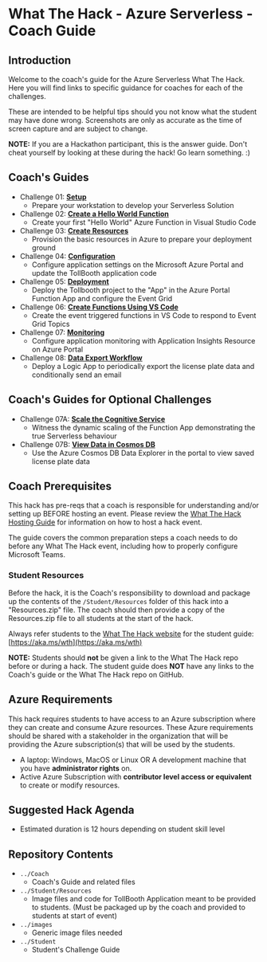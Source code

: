 # What The Hack - Azure Serverless - Coach Guide

## Introduction

Welcome to the coach's guide for the Azure Serverless What The Hack. Here you will find links to specific guidance for coaches for each of the challenges.

These are intended to be helpful tips should you not know what the student may have done wrong.  Screenshots are only as accurate as the time of screen capture and are subject to change.

<!--
This hack includes an optional [lecture presentation](Lectures.pptx) that features short presentations to introduce key topics associated with each challenge. It is recommended that the host present each short presentation before attendees kick off that challenge.
-->

**NOTE:** If you are a Hackathon participant, this is the answer guide. Don't cheat yourself by looking at these during the hack! Go learn something. :)

## Coach's Guides

- Challenge 01: **[Setup](./Solution-01.md)**
	 - Prepare your workstation to develop your Serverless Solution
- Challenge 02: **[Create a Hello World Function](./Solution-02.md)**
	 - Create your first "Hello World" Azure Function in Visual Studio Code
- Challenge 03: **[Create Resources](./Solution-03.md)**
	 - Provision the basic resources in Azure to prepare your deployment ground
- Challenge 04: **[Configuration](./Solution-04.md)**
	 - Configure application settings on the Microsoft Azure Portal and update the TollBooth application code
- Challenge 05: **[Deployment](./Solution-05.md)**
	 - Deploy the Tollbooth project to the "App" in the Azure Portal Function App and configure the Event Grid
- Challenge 06: **[Create Functions Using VS Code](./Solution-06.md)**
	 - Create the event triggered functions in VS Code to respond to Event Grid Topics
- Challenge 07: **[Monitoring](./Solution-07.md)**
	 - Configure application monitoring with Application Insights Resource on Azure Portal
- Challenge 08: **[Data Export Workflow](./Solution-08.md)**
	 - Deploy a Logic App to periodically export the license plate data and conditionally send an email

## Coach's Guides for Optional Challenges
- Challenge 07A: **[Scale the Cognitive Service](./Solution-07A.md)**
	 - Witness the dynamic scaling of the Function App demonstrating the true Serverless behaviour
- Challenge 07B: **[View Data in Cosmos DB](./Solution-07B.md)**
	 - Use the Azure Cosmos DB Data Explorer in the portal to view saved license plate data

## Coach Prerequisites

This hack has pre-reqs that a coach is responsible for understanding and/or setting up BEFORE hosting an event. Please review the [What The Hack Hosting Guide](https://aka.ms/wthhost) for information on how to host a hack event.

The guide covers the common preparation steps a coach needs to do before any What The Hack event, including how to properly configure Microsoft Teams.

### Student Resources

Before the hack, it is the Coach's responsibility to download and package up the contents of the `/Student/Resources` folder of this hack into a "Resources.zip" file. The coach should then provide a copy of the Resources.zip file to all students at the start of the hack.

Always refer students to the [What The Hack website](https://aka.ms/wth) for the student guide: [https://aka.ms/wth](https://aka.ms/wth)

**NOTE:** Students should **not** be given a link to the What The Hack repo before or during a hack. The student guide does **NOT** have any links to the Coach's guide or the What The Hack repo on GitHub.

## Azure Requirements

This hack requires students to have access to an Azure subscription where they can create and consume Azure resources. These Azure requirements should be shared with a stakeholder in the organization that will be providing the Azure subscription(s) that will be used by the students.

- A laptop: Windows, MacOS or Linux OR A development machine that you have **administrator rights** on.
- Active Azure Subscription with **contributor level access or equivalent** to create or modify resources.

## Suggested Hack Agenda

- Estimated duration is 12 hours depending on student skill level

## Repository Contents

- `../Coach`
  - Coach's Guide and related files
- `../Student/Resources`
  - Image files and code for TollBooth Application meant to be provided to students.
  (Must be packaged up by the coach and provided to students at start of event)
- `../images`
  - Generic image files needed
- `../Student`
  - Student's Challenge Guide
